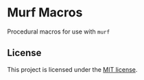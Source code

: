 # Murf Macros

Procedural macros for use with `murf`

## License

This project is licensed under the [MIT license](./LICENSE).
